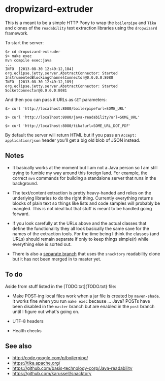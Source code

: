 dropwizard-extruder
==

This is a meant to be a simple HTTP Pony to wrap the `boilerpipe` and `Tika` and
clones of the `readability` text extraction libraries using the `dropwizard`
framework.

To start the server:
   
	$> cd dropwizard-extruder
	$> make exec
	mvn compile exec:java
	...
	INFO  [2013-08-30 12:49:12,184] org.eclipse.jetty.server.AbstractConnector: Started InstrumentedBlockingChannelConnector@0.0.0.0:8080
	INFO  [2013-08-30 12:49:12,189] org.eclipse.jetty.server.AbstractConnector: Started SocketConnector@0.0.0.0:8081

And then you can pass it URLs as `GET` parameters:
  
	$> curl 'http://localhost:8080/boilerpipe?url=SOME_URL'

	$> curl 'http://localhost:8080/java-readability?url=SOME_URL'

	$> curl 'http://localhost:8080/tika?url=SOME_URL_DOT_PDF'

By default the server will return HTML but if you pass an `Accept:
application/json` header you'll get a big old blob of JSON instead.

Notes
--

* It basically works at the moment but I am not a Java person so I am still trying
  to fumble my way around this foreign land. For example, the correct `mvn`
  commands for building a standalone server that runs in the background.

* The text/content extraction is pretty heavy-handed and relies on the
  underlying libraries to do the right thing. Currently everything returns
  blocks of plain text so things like lists and code samples will probably be
  mangled. This is not ideal but that stuff is meant to be handled going forward.

* If you look carefully at the URLs above and the actual classes that define the
  functionality they all look basically the same save for the names of the
  extraction tools. For the time being I think the classes (and URLs) should
  remain separate if only to keep things simple(r) while everything else is
  sorted out.

* There is also a [separate
branch](https://github.com/straup/dropwizard-extruder/tree/snacktory) that uses
the `snacktory` readability clone but it has not been merged in to master yet.

To do
--

Aside from stuff listed in the [TODO.txt](TODO.txt} file:

* Make POST-ing local files work when a jar file is created by `maven-shade`. It
  works fine when you run `make exec` because ... Java? POSTs have been disabled
  in the `master` branch but are enabled in the `post` branch until I figure out
  what's going on. 

* UTF-8 headers

* Health checks

See also
--

* http://code.google.com/p/boilerpipe/
* https://tika.apache.org/
* https://github.com/basis-technology-corp/Java-readability
* https://github.com/karussell/snacktory
